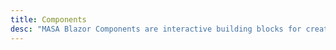 ```yaml
---
title: Components
desc: "MASA Blazor Components are interactive building blocks for creating user interfaces."
---
```


<all-components></all-components>